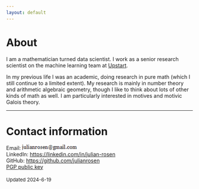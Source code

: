 ```yaml
---
layout: default
---
```

# About

I am a mathematician turned data scientist. I work as a senior research scientist on the machine learning team at [Upstart](https://www.upstart.com/).

In my previous life I was an academic, doing research in pure math (which I still continue to a limited extent). My research is mainly in number theory and arithmetic algebraic geometry, though I like to think about lots of other kinds of math as well. I am particularly interested in motives and motivic Galois theory.

---
# Contact information

Email: ![](email.png)  
LinkedIn: <a href="https://linkedin.com/in/julian-rosen" target="_blank">https://linkedin.com/in/julian-rosen</a>  
GitHub: <a href="https://github.com/julianrosen" target="_blank">https://github.com/julianrosen</a>  
[PGP public key](public_key.html)
<br><br>
<font size="-1">Updated 2024-6-19</font>
